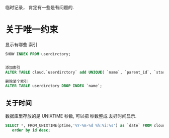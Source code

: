 
临时记录， 肯定有一些是有问题的.
# 关于唯一约束

显示有哪些 索引

```sql
SHOW INDEX FROM userdirctory; 


添加索引
ALTER TABLE cloud.`userdirctory` add UNIQUE( `name`, `parent_id`, `stariveruserid`);

删除某个索引
ALTER TABLE userdirctory DROP INDEX `name`;
```


## 关于时间

数据库里存放的是 UNIXTIME 秒数, 可以把 秒数整成 友好时间显示.
```sql
SELECT *, FROM_UNIXTIME(ptime,'%Y-%m-%d %h:%i:%s') as `date` FROM cloud.userfile   where stariveruserid ='3414868971001219072'
   order by id desc;
```